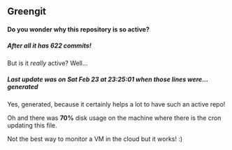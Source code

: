 ## Greengit

#### Do you wonder why this repository is so active?

##### After all it has 622 commits!

But is it *really* active? Well...

##### Last update was on Sat Feb 23 at 23:25:01 when those lines were... generated

Yes, generated, because it certainly helps a lot to have such an active repo!

Oh and there was **70%** disk usage on the machine
where there is the cron updating this file.

Not the best way to monitor a VM in the cloud but it works! :)
